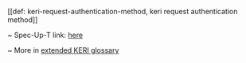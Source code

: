 [[def: keri-request-authentication-method, keri request authentication method]]

~ Spec-Up-T link: <a href='https://weboftrust.github.io/WOT-terms/docs/glossary/keri-request-authentication-method'>here</a>

~ More in <a href="https://weboftrust.github.io/WOT-terms/docs/glossary/keri-request-authentication-method">extended KERI glossary</a>
